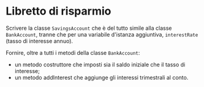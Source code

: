# Libretto di risparmio

Scrivere la classe `SavingsAccount` che è del tutto simile alla classe `BankAccount`, tranne che per una variabile
d'istanza aggiuntiva, `interestRate` (tasso di interesse annuo).

Fornire, oltre a tutti i metodi della classe `BankAccount`:

* un metodo costruttore che imposti sia il saldo iniziale che il tasso di interesse;
* un metodo addInterest che aggiunge gli interessi trimestrali al conto.